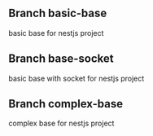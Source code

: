 ## Branch basic-base
basic base for nestjs project

## Branch base-socket
basic base with socket for nestjs project

## Branch complex-base
complex base for nestjs project
